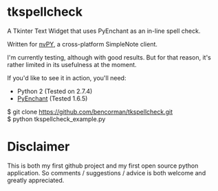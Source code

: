 tkspellcheck
============

A Tkinter Text Widget that uses PyEnchant as an in-line spell check.

Written for [nvPY](https://github.com/cpbotha/nvpy), a cross-platform SimpleNote client.

I'm currently testing, although with good results. But for that reason, it's rather limited in its usefulness at the moment.

If you'd like to see it in action, you'll need:

- Python 2 (Tested on 2.7.4)  
- [PyEnchant](http://pythonhosted.org/pyenchant/) (Tested 1.6.5)

$ git clone https://github.com/bencorman/tkspellcheck.git  
$ python tkspellcheck_example.py


Disclaimer
==========

This is both my first github project and my first open source python application. So comments / suggestions / advice is both welcome and greatly appreciated.
